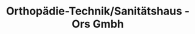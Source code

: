---
title: "Orthopädie-Technik/Sanitätshaus - Ors Gmbh"
url: /wetzlar/orthopaedie-technik-sanitaetshaus-ors-gmbh/
shop: Sanitätshaus
---